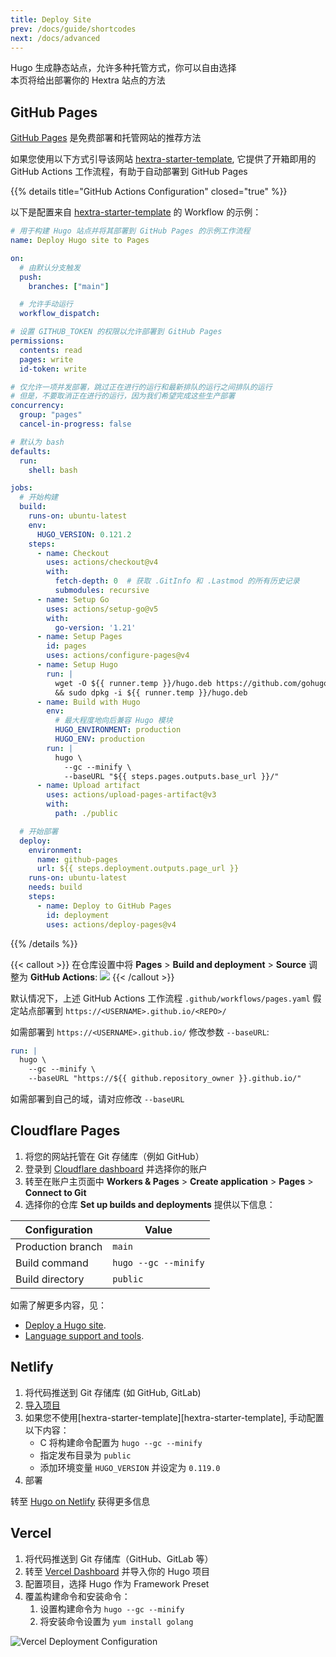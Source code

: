 ```yaml
---
title: Deploy Site
prev: /docs/guide/shortcodes
next: /docs/advanced
---
```

Hugo 生成静态站点，允许多种托管方式，你可以自由选择  
本页将给出部署你的 Hextra 站点的方法

<!--more-->


## GitHub Pages

[GitHub Pages](https://docs.github.com/pages) 是免费部署和托管网站的推荐方法

如果您使用以下方式引导该网站 [hextra-starter-template](https://github.com/imfing/hextra-starter-template), 它提供了开箱即用的 GitHub Actions 工作流程，有助于自动部署到 GitHub Pages

{{% details title="GitHub Actions Configuration" closed="true" %}}

以下是配置来自 [hextra-starter-template](https://github.com/imfing/hextra-starter-template) 的 Workflow 的示例：

```yaml {filename=".github/workflows/pages.yaml"}
# 用于构建 Hugo 站点并将其部署到 GitHub Pages 的示例工作流程
name: Deploy Hugo site to Pages

on:
  # 由默认分支触发
  push:
    branches: ["main"]

  # 允许手动运行
  workflow_dispatch:

# 设置 GITHUB_TOKEN 的权限以允许部署到 GitHub Pages
permissions:
  contents: read
  pages: write
  id-token: write

# 仅允许一项并发部署，跳过正在进行的运行和最新排队的运行之间排队的运行
# 但是，不要取消正在进行的运行，因为我们希望完成这些生产部署
concurrency:
  group: "pages"
  cancel-in-progress: false

# 默认为 bash
defaults:
  run:
    shell: bash

jobs:
  # 开始构建
  build:
    runs-on: ubuntu-latest
    env:
      HUGO_VERSION: 0.121.2
    steps:
      - name: Checkout
        uses: actions/checkout@v4
        with:
          fetch-depth: 0  # 获取 .GitInfo 和 .Lastmod 的所有历史记录
          submodules: recursive
      - name: Setup Go
        uses: actions/setup-go@v5
        with:
          go-version: '1.21'
      - name: Setup Pages
        id: pages
        uses: actions/configure-pages@v4
      - name: Setup Hugo
        run: |
          wget -O ${{ runner.temp }}/hugo.deb https://github.com/gohugoio/hugo/releases/download/v${HUGO_VERSION}/hugo_extended_${HUGO_VERSION}_linux-amd64.deb \
          && sudo dpkg -i ${{ runner.temp }}/hugo.deb
      - name: Build with Hugo
        env:
          # 最大程度地向后兼容 Hugo 模块
          HUGO_ENVIRONMENT: production
          HUGO_ENV: production
        run: |
          hugo \
            --gc --minify \
            --baseURL "${{ steps.pages.outputs.base_url }}/"
      - name: Upload artifact
        uses: actions/upload-pages-artifact@v3
        with:
          path: ./public

  # 开始部署
  deploy:
    environment:
      name: github-pages
      url: ${{ steps.deployment.outputs.page_url }}
    runs-on: ubuntu-latest
    needs: build
    steps:
      - name: Deploy to GitHub Pages
        id: deployment
        uses: actions/deploy-pages@v4
```

{{% /details %}}


{{< callout >}}
  在仓库设置中将 **Pages** > **Build and deployment** > **Source** 调整为 **GitHub Actions**:
  ![](https://user-images.githubusercontent.com/5097752/266784808-99676430-884e-42ab-b901-f6534a0d6eee.png)
{{< /callout >}}

默认情况下，上述 GitHub Actions 工作流程 `.github/workflows/pages.yaml` 假定站点部署到 `https://<USERNAME>.github.io/<REPO>/`

如需部署到 `https://<USERNAME>.github.io/` 修改参数 `--baseURL`:

```yaml {filename=".github/workflows/pages.yaml",linenos=table,linenostart=54,hl_lines=[4]}
run: |
  hugo \
    --gc --minify \
    --baseURL "https://${{ github.repository_owner }}.github.io/"
```

如需部署到自己的域，请对应修改 `--baseURL`


## Cloudflare Pages

1. 将您的网站托管在 Git 存储库（例如 GitHub）
2. 登录到 [Cloudflare dashboard](https://dash.cloudflare.com/) 并选择你的账户
3. 转至在账户主页面中 **Workers & Pages** > **Create application** > **Pages** > **Connect to Git**
4. 选择你的仓库 **Set up builds and deployments** 提供以下信息：

| Configuration     | Value                |
| ----------------- | -------------------- |
| Production branch | `main`               |
| Build command     | `hugo --gc --minify` |
| Build directory   | `public`             |

如需了解更多内容，见：
- [Deploy a Hugo site](https://developers.cloudflare.com/pages/framework-guides/deploy-a-hugo-site/#deploy-with-cloudflare-pages).
- [Language support and tools](https://developers.cloudflare.com/pages/platform/language-support-and-tools/).


## Netlify

1. 将代码推送到 Git 存储库 (如 GitHub, GitLab)
2. [导入项目](https://app.netlify.com/start)
3. 如果您不使用[hextra-starter-template][hextra-starter-template], 手动配置以下内容：
   - C 将构建命令配置为 `hugo --gc --minify`
   - 指定发布目录为 `public`
   - 添加环境变量 `HUGO_VERSION` 并设定为 `0.119.0`
4. 部署

转至 [Hugo on Netlify](https://docs.netlify.com/integrations/frameworks/hugo/) 获得更多信息


## Vercel

1. 将代码推送到 Git 存储库（GitHub、GitLab 等）
2. 转至 [Vercel Dashboard](https://vercel.com/dashboard) 并导入你的 Hugo 项目
3. 配置项目，选择 Hugo 作为 Framework Preset
4. 覆盖构建命令和安装命令：
   1. 设置构建命令为 `hugo --gc --minify`
   2. 将安装命令设置为 `yum install golang`

![Vercel Deployment Configuration](https://github.com/imfing/hextra/assets/5097752/887d949b-8d05-413f-a2b4-7ab92192d0b3)
